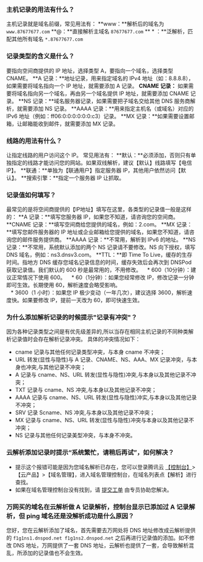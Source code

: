 ### 主机记录的用法有什么？
主机记录就是域名前缀，常见用法有：
**www：**解析后的域名为 `www.87677677.com`
**@：**直接解析主域名 `87677677.com`
** * ：**泛解析，匹配其他所有域名 `*.87677677.com`

### 记录类型的含义是什么？
要指向空间商提供的 IP 地址，选择类型 A，要指向一个域名，选择类型 CNAME。
**A 记录：**地址记录，用来指定域名的 IPv4 地址（如：8.8.8.8），如果需要将域名指向一个 IP 地址，就需要添加 A 记录。
**CNAME 记录：** 如果需要将域名指向另一个域名，再由另一个域名提供 IP 地址，就需要添加 CNAME 记录。
**NS 记录：**域名服务器记录，如果需要把子域名交给其他 DNS 服务商解析，就需要添加 NS 记录。
**AAAA 记录：**用来指定主机名（或域名）对应的 IPv6 地址（例如：ff06:0:0:0:0:0:0:c3）记录。
**MX 记录：**如果需要设置邮箱，让邮箱能收到邮件，就需要添加 MX 记录。

### 线路的用法有什么？
让指定线路的用户访问这个 IP。
常见用法有：
**默认：**必须添加，否则只有单独指定的线路才能访问您的网站。如果双线解析，建议【默认】线路填写【电信IP】。
**联通：**单独为【联通用户】指定服务器 IP，其他用户依然访问【默认】。
**搜索引擎：**指定一个服务器 IP 让抓取。

### 记录值如何填写？
最常见的是将空间商提供的【IP地址】填写在这里，各类型的记录值一般是这样的：
**A 记录：**填写您服务器 IP，如果您不知道，请咨询您的空间商。
**CNAME 记录：**填写空间商给您提供的域名，例如：2.com。
**MX 记录：**填写您邮件服务器的 IP 地址或企业邮箱给您提供的域名，如果您不知道，请咨询您的邮件服务提供商。
**AAAA 记录：**不常用，解析到 IPv6 的地址。
**NS记录：**不常用，系统默认添加的两个 NS 记录请不要修改。NS 向下授权，填写 DNS 域名，例如：ns3.dnsv3.com。
**TTL：**即 Time To Live，缓存的生存时间。指地方 DNS 缓存您域名记录信息的时间，缓存失效后会再次到 DNSPod 获取记录值。我们默认的 600 秒是最常用的，不用修改。
&nbsp;&nbsp; * 600（10分钟）：建议正常情况下使用 600。
&nbsp;&nbsp; * 60（1分钟）：如果您经常修改 IP，修改记录一分钟即可生效。长期使用 60，解析速度会略受影响。   
&nbsp;&nbsp; * 3600（1 小时）：如果您 IP 极少变动（一年几次），建议选择 3600，解析速度快。如果要修改 IP，提前一天改为 60，即可快速生效。  

### 为什么添加解析记录的时候提示"记录有冲突"？  
因为各种记录类型之间是有优先级差异的,所以当存在相同主机记录的不同种类解析记录值时会存在解析记录冲突。
具体的冲突情况如下：
* cname 记录与其他任何记录类型冲突，与本身 cname 不冲突；
* URL 转发(显性与隐性)与 A 记录、CNAME、NS、AAA、MX 记录冲突，与本身也冲突,与其他记录不冲突；
* A 记录与 cname、NS、URL 转发(显性与隐性)冲突,与本身以及其他记录不冲突；
* TXT 记录与 cname、NS 冲突,与本身以及其他记录不冲突；
* AAAA 记录与 cname、NS、URL 转发(显性与隐性)冲实,与本身以及其他记录不冲突；
* SRV 记录 Scname、NS 冲突,与本身以及其他记录不冲突；
* MX 记录与 cname、NS、URL 转发(显性与隐性)冲突与本身以及其他记录不冲突；
* NS 记录与其他任何记录美型冲突，与本身不冲突。

### 云解析添加记录时提示“系统繁忙，请稍后再试”，如何解决？
* 提示这个报错可能是因为您域名解析已存在，您可以登录腾讯云 [【控制台】](https://console.cloud.tencent.com/)>【云产品】>【域名管理】，进入域名管理控制台，在域名列表点【解析】进行查找。  
* 如果在域名管理控制台没有找到，请 [提交工单](https://console.cloud.tencent.com/workorder/category) 由专员协助您解决。


### 万网买的域名在云解析做 A 记录解析，控制台显示已添加过 A 记录解析，但 ping 域名还是没解析成功是什么原因？
您好，您在云解析添加了域名，首先需要去万网处将 DNS 地址修改成云解析提供的 `f1g1ns1.dnspod.net f1g1ns2.dnspod.net` 之后再进行记录值的添加。如不修改 DNS 地址，万网提供了一套 DNS 地址，云解析也提供了一套，会导致解析混乱，所添加的记录值也不会生效。

